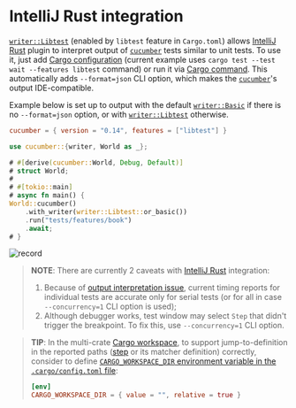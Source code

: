 IntelliJ Rust integration
=========================

[`writer::Libtest`] (enabled by `libtest` feature in `Cargo.toml`) allows [IntelliJ Rust] plugin to interpret output of [`cucumber`] tests similar to unit tests. To use it, just add [Cargo configuration][1] (current example uses `cargo test --test wait --features libtest` command) or run it via [Cargo command][2]. This automatically adds `--format=json` CLI option, which makes the [`cucumber`]'s output IDE-compatible.

Example below is set up to output with the default [`writer::Basic`] if there is no `--format=json` option, or with [`writer::Libtest`] otherwise.
```toml
cucumber = { version = "0.14", features = ["libtest"] }
```
```rust
use cucumber::{writer, World as _};

# #[derive(cucumber::World, Debug, Default)]
# struct World;
#
# #[tokio::main]
# async fn main() {
World::cucumber()
    .with_writer(writer::Libtest::or_basic())
    .run("tests/features/book")
    .await;
# }
```

![record](../rec/output_intellij.gif)

> __NOTE__: There are currently 2 caveats with [IntelliJ Rust] integration:
> 1. Because of [output interpretation issue][3], current timing reports for individual tests are accurate only for serial tests (or for all in case `--concurrency=1` CLI option is used);
> 2. Although debugger works, test window may select `Step` that didn't trigger the breakpoint. To fix this, use `--concurrency=1` CLI option.

> __TIP__: In the multi-crate [Cargo workspace], to support jump-to-definition in the reported paths ([step] or its matcher definition) correctly, consider to define [`CARGO_WORKSPACE_DIR` environment variable in the `.cargo/config.toml` file][4]:
> ```toml
> [env]
> CARGO_WORKSPACE_DIR = { value = "", relative = true }
> ```




[`cucumber`]: https://docs.rs/cucumber
[`writer::Basic`]: https://docs.rs/cucumber/*/cucumber/writer/struct.Basic.html
[`writer::Libtest`]: https://docs.rs/cucumber/*/cucumber/writer/struct.Libtest.html
[Cargo workspace]: https://doc.rust-lang.org/cargo/reference/workspaces.html
[IntelliJ Rust]: https://www.jetbrains.com/rust
[step]: https://cucumber.io/docs/gherkin/reference#steps

[1]: https://plugins.jetbrains.com/plugin/8182-rust/docs/rust-testing.html
[2]: https://plugins.jetbrains.com/plugin/8182-rust/docs/cargo-command-configuration.html
[3]: https://github.com/intellij-rust/intellij-rust/issues/9041
[4]: https://github.com/rust-lang/cargo/issues/3946#issuecomment-973132993
